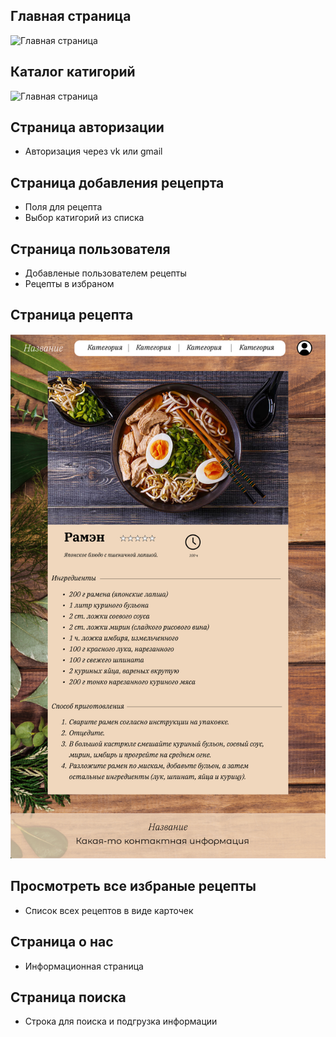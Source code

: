 ## Главная страница
![Главная страница](./img/Главная%20страница.png)

## Каталог катигорий
![Главная страница](./img/Японская%20кухня.png)

## Страница авторизации
- Авторизация через vk или gmail

## Страница добавления рецепрта 
- Поля для рецепта
- Выбор катигорий из списка

## Страница пользователя
- Добавленые пользователем рецепты
- Рецепты в избраном

## Страница рецепта
![Главная страница](./img/Рецепт.png)

## Просмотреть все избраные рецепты
- Список всех рецептов в виде карточек

## Страница о нас
- Информационная страница

## Страница поиска
- Строка для поиска и подгрузка информации

